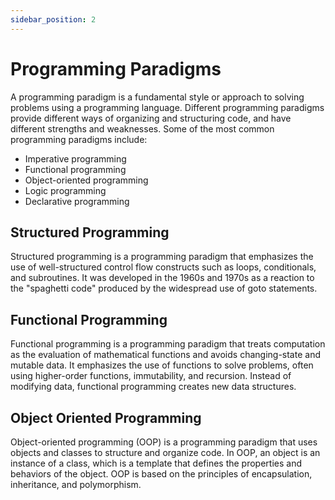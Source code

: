 ```yaml
---
sidebar_position: 2
---
```


# Programming Paradigms

A programming paradigm is a fundamental style or approach to solving problems using a programming language. Different programming paradigms provide different ways of organizing and structuring code, and have different strengths and weaknesses. Some of the most common programming paradigms include:

- Imperative programming
- Functional programming
- Object-oriented programming
- Logic programming
- Declarative programming

## Structured Programming

Structured programming is a programming paradigm that emphasizes the use of well-structured control flow constructs such as loops, conditionals, and subroutines. It was developed in the 1960s and 1970s as a reaction to the "spaghetti code" produced by the widespread use of goto statements.

## Functional Programming

Functional programming is a programming paradigm that treats computation as the evaluation of mathematical functions and avoids changing-state and mutable data. It emphasizes the use of functions to solve problems, often using higher-order functions, immutability, and recursion. Instead of modifying data, functional programming creates new data structures.

## Object Oriented Programming

Object-oriented programming (OOP) is a programming paradigm that uses objects and classes to structure and organize code. In OOP, an object is an instance of a class, which is a template that defines the properties and behaviors of the object. OOP is based on the principles of encapsulation, inheritance, and polymorphism.
